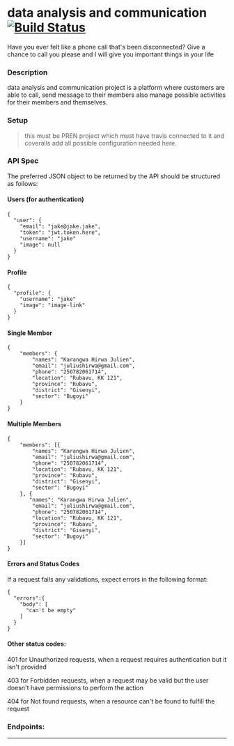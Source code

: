 # data analysis and communication [![Build Status](https://travis-ci.org/djally/dac.svg?branch=develop)](https://travis-ci.org/djally/dac)
Have you ever felt like a phone call that's been disconnected? Give a chance to call you please and I will give you important things in your life
### Description
data analysis and communication project is a platform where customers are able to call, send message to their members also manage possible activities for their members and themselves.

### Setup
> this must be PREN project which must have travis connected to it and coveralls
> add all possible configuration needed here.
### API Spec

The preferred JSON object to be returned by the API should be structured as follows:

#### Users (for authentication)
```
{
  "user": {
    "email": "jake@jake.jake",
    "token": "jwt.token.here",
    "username": "jake"
    "image": null
  }
}
```

#### Profile
```
{
  "profile": {
    "username": "jake"
    "image": "image-link"
  }
}
```

#### Single Member
```
{
    "members": {
        "names": "Karangwa Hirwa Julien",
        "email": "juliushirwa@gmail.com",
        "phone": "250782061714",
        "location": "Rubavu, KK 121",
        "province": "Rubavu",
        "district": "Gisenyi",
        "sector": "Bugoyi"
    }
}
```

#### Multiple Members
```
{
    "members": [{
        "names": "Karangwa Hirwa Julien",
        "email": "juliushirwa@gmail.com",
        "phone": "250782061714",
        "location": "Rubavu, KK 121",
        "province": "Rubavu",
        "district": "Gisenyi",
        "sector": "Bugoyi"
    }, {
       "names": "Karangwa Hirwa Julien",
        "email": "juliushirwa@gmail.com",
        "phone": "250782061714",
        "location": "Rubavu, KK 121",
        "province": "Rubavu",
        "district": "Gisenyi",
        "sector": "Bugoyi" 
    }]
}
```

#### Errors and Status Codes
If a request fails any validations, expect errors in the following format:
```
{
  "errors":{
    "body": [
      "can't be empty"
    ]
  }
}
```

#### Other status codes:

401 for Unauthorized requests, when a request requires authentication but it isn't provided

403 for Forbidden requests, when a request may be valid but the user doesn't have permissions to perform the action

404 for Not found requests, when a resource can't be found to fulfill the request

### Endpoints:
------------


